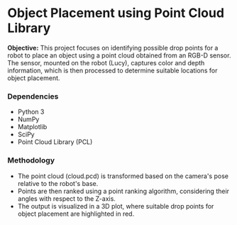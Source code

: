 # Object Placement using Point Cloud Library

**Objective:** This project focuses on identifying possible drop points for a robot to place an object using a point cloud obtained from an RGB-D sensor. The sensor, mounted on the robot (Lucy), captures color and depth information, which is then processed to determine suitable locations for object placement.

### Dependencies
* Python 3
* NumPy
* Matplotlib
* SciPy
* Point Cloud Library (PCL)

### Methodology

* The point cloud (cloud.pcd) is transformed based on the camera's pose relative to the robot's base.
* Points are then ranked using a point ranking algorithm, considering their angles with respect to the Z-axis.
* The output is visualized in a 3D plot, where suitable drop points for object placement are highlighted in red.
